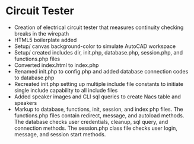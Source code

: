 # Circuit Tester

* Creation of electrical circuit tester that measures continuity checking breaks in the
  wirepath
* HTML5 boilerplate added
* Setup/ canvas background-color to simulate AutoCAD workspace
* Setup/ created includes dir, init.php, database.php, session.php, and functions.php files
* Converted index.html to index.php
* Renamed init.php to config.php and added database connection codes to database.php
* Recreated init.php setting up multiple include file constants to initiate single include
  capability to all include files
* Added speaker images and CLI sql queries to create Nacs table and speakers
* Markup to database, functions, init, session, and index php files. The functions.php files
  contain redirect, message, and autoload methods. The database checks user credentials,
  cleanup, sql query, and connection methods. The session.php class file checks user login,
  message, and session start methods.
